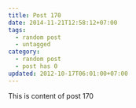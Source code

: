 ```yaml
---
title: Post 170
date: 2014-11-21T12:58:12+07:00
tags:
  - random post
  - untagged
category:
  - random post
  - post has 0
updated: 2012-10-17T06:01:00+07:00
---
```

This is content of post 170